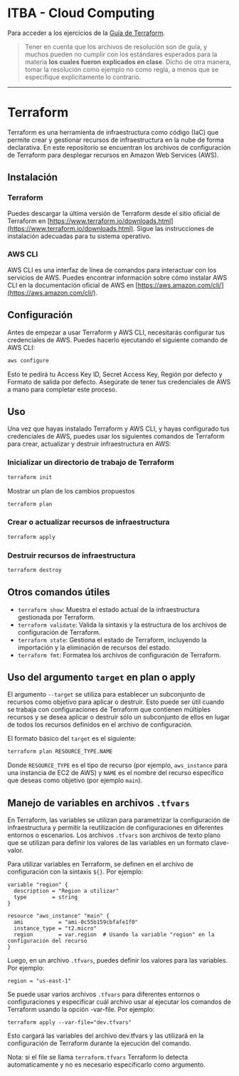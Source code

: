 # ITBA - Cloud Computing

Para acceder a los ejercicios de la [Guía de Terraform](GUIDE.md).

> Tener en cuenta que los archivos de resolución son de guía, y muchos pueden no cumplir con los estándares esperados para la materia **los cuales fueron explicados en clase**. Dicho de otra manera, tomar la resolución como ejemplo no como regla, a menos que se especifique explicitamente lo contrario.

------------

# Terraform

Terraform es una herramienta de infraestructura como código (IaC) que permite crear y gestionar recursos de infraestructura en la nube de forma declarativa. En este repositorio se encuentran los archivos de configuración de Terraform para desplegar recursos en Amazon Web Services (AWS).

## Instalación

### Terraform

Puedes descargar la última versión de Terraform desde el sitio oficial de Terraform en [https://www.terraform.io/downloads.html](https://www.terraform.io/downloads.html). Sigue las instrucciones de instalación adecuadas para tu sistema operativo.

### AWS CLI

AWS CLI es una interfaz de línea de comandos para interactuar con los servicios de AWS. Puedes encontrar información sobre cómo instalar AWS CLI en la documentación oficial de AWS en [https://aws.amazon.com/cli/](https://aws.amazon.com/cli/).

## Configuración

Antes de empezar a usar Terraform y AWS CLI, necesitarás configurar tus credenciales de AWS. Puedes hacerlo ejecutando el siguiente comando de AWS CLI:

```bash
aws configure
```
Esto te pedirá tu Access Key ID, Secret Access Key, Región por defecto y Formato de salida por defecto. Asegúrate de tener tus credenciales de AWS a mano para completar este proceso.

## Uso
Una vez que hayas instalado Terraform y AWS CLI, y hayas configurado tus credenciales de AWS, puedes usar los siguientes comandos de Terraform para crear, actualizar y destruir infraestructura en AWS:

### Inicializar un directorio de trabajo de Terraform
```bash
terraform init
```
Mostrar un plan de los cambios propuestos
```bash
terraform plan
```
### Crear o actualizar recursos de infraestructura
```bash
terraform apply
```

### Destruir recursos de infraestructura
```bash
terraform destroy
```

## Otros comandos útiles

- `terraform show`: Muestra el estado actual de la infraestructura gestionada por Terraform.
- `terraform validate`: Valida la sintaxis y la estructura de los archivos de configuración de Terraform.
- `terraform state`: Gestiona el estado de Terraform, incluyendo la importación y la eliminación de recursos del estado.
- `terraform fmt`: Formatea los archivos de configuración de Terraform.

## Uso del argumento `target` en plan o apply

El argumento `--target` se utiliza para establecer un subconjunto de recursos como objetivo para aplicar o destruir. Esto puede ser útil cuando se trabaja con configuraciones de Terraform que contienen múltiples recursos y se desea aplicar o destruir sólo un subconjunto de ellos en lugar de todos los recursos definidos en el archivo de configuración.

El formato básico del `target` es el siguiente:

```bash
terraform plan RESOURCE_TYPE.NAME
```

Donde `RESOURCE_TYPE` es el tipo de recurso (por ejemplo, `aws_instance` para una instancia de EC2 de AWS) y `NAME` es el nombre del recurso específico que deseas como objetivo (por ejemplo `main`).

## Manejo de variables en archivos `.tfvars`

En Terraform, las variables se utilizan para parametrizar la configuración de infraestructura y permitir la reutilización de configuraciones en diferentes entornos o escenarios. Los archivos `.tfvars` son archivos de texto plano que se utilizan para definir los valores de las variables en un formato clave-valor.

Para utilizar variables en Terraform, se definen en el archivo de configuración con la sintaxis `${}`. Por ejemplo:

```hcl
variable "region" {
  description = "Region a utilizar"
  type        = string
}

resource "aws_instance" "main" {
  ami           = "ami-0c55b159cbfafe1f0"
  instance_type = "t2.micro"
  region        = var.region  # Usando la variable "region" en la configuración del recurso
}
```

Luego, en un archivo `.tfvars`, puedes definir los valores para las variables. Por ejemplo:

```hcl
region = "us-east-1"
```

Se puede usar varios archivos `.tfvars` para diferentes entornos o configuraciones y especificar cuál archivo usar al ejecutar los comandos de Terraform usando la opción -var-file. Por ejemplo:

```hcl
terraform apply --var-file="dev.tfvars"
```

Esto cargará las variables del archivo dev.tfvars y las utilizará en la configuración de Terraform durante la ejecución del comando.


Nota: si el file se llama `terraform.tfvars` Terraform lo detecta automaticamente y no es necesario especificarlo como argumento.